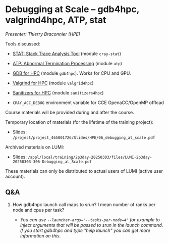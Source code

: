 # Debugging at Scale – gdb4hpc, valgrind4hpc, ATP, stat

*Presenter: Thierry Braconnier (HPE)*

Tools discussed:

-   [STAT: Stack Trace Analysis Tool](https://cpe.ext.hpe.com/docs/latest/debugging-tools/stat/index.html) (module `cray-stat`)

-   [ATP: Abnormal Termination Processing](https://cpe.ext.hpe.com/docs/latest/debugging-tools/atp/index.html) (module `atp`)

-   [GDB for HPC](https://cpe.ext.hpe.com/docs/latest/debugging-tools/gdb4hpc/index.html) (module `gdb4hpc`).
    Works for CPU and GPU.

-   [Valgrind for HPC](https://cpe.ext.hpe.com/docs/latest/debugging-tools/valgrind4hpc/guides/user_guide.html)
    (module `valgrid4hpc`)

-   [Sanitizers for HPC](https://cpe.ext.hpe.com/docs/latest/debugging-tools/sanitizers4hpc/guides/user_guide.html)
    (module `sanitizers4hpc`)

-   `CRAY_ACC_DEBUG` environment variable for CCE OpenaCC/OpenMP offload


Course materials will be provided during and after the course.

Temporary location of materials (for the lifetime of the training project):

-   Slides: `/project/project_465001726/Slides/HPE/06_debugging_at_scale.pdf`

Archived materials on LUMI:

-   Slides: `/appl/local/training/2p3day-20250303/files/LUMI-2p3day-20250303-306-Debugging_at_Scale.pdf`

<!--
-   Recording: `/appl/local/training/2p3day-20250303/files/LUMI-2p3day-20250303-306-Debugging_at_Scale.mp4`
-->

These materials can only be distributed to actual users of LUMI (active user account).


## Q&A

1.  How gdb4hpc launch call maps to srun? I mean number of ranks per node and cpus per task?

    -   *You can use `--launcher-args="--tasks-per-node=4"` for example to inject arguments that will be passed to srun in the launch command. If you start gdb4hpc and type "help launch" you can get more information on this.*

